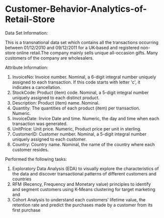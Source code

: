 # Customer-Behavior-Analytics-of-Retail-Store
Data Set Information:

This is a transnational data set which contains all the transactions occurring between 01/12/2010 and 09/12/2011 for a UK-based and registered non-store online retail.The company mainly sells unique all-occasion gifts. Many customers of the company are wholesalers.


Attribute Information:

1. InvoiceNo: Invoice number. Nominal, a 6-digit integral number uniquely assigned to each transaction. If this code starts with letter 'c', it indicates a cancellation.
2. StockCode: Product (item) code. Nominal, a 5-digit integral number uniquely assigned to each distinct product.
3. Description: Product (item) name. Nominal.
4. Quantity: The quantities of each product (item) per transaction. Numeric.
5. InvoiceDate: Invice Date and time. Numeric, the day and time when each transaction was generated.
6. UnitPrice: Unit price. Numeric, Product price per unit in sterling.
7. CustomerID: Customer number. Nominal, a 5-digit integral number uniquely assigned to each customer.
8. Country: Country name. Nominal, the name of the country where each customer resides.

Performed the following tasks: 
1.	Exploratory Data Analysis (EDA) to visually explore the characteristics of the data and discover transactional patterns of different customers and countries 
2.	RFM (Recency, Frequency and Monetary value) principles to identify and segment customers using K-Means clustering for target marketing and 
3.	Cohort Analysis to understand each customers’ lifetime value, the retention rate and predict the purchases made by a customer from its first purchase
